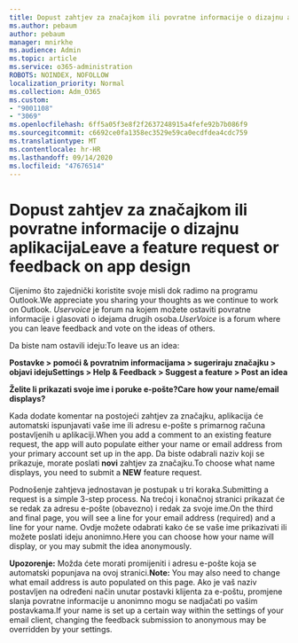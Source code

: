 ```yaml
---
title: Dopust zahtjev za značajkom ili povratne informacije o dizajnu aplikacija
ms.author: pebaum
author: pebaum
manager: mnirkhe
ms.audience: Admin
ms.topic: article
ms.service: o365-administration
ROBOTS: NOINDEX, NOFOLLOW
localization_priority: Normal
ms.collection: Adm_O365
ms.custom:
- "9001108"
- "3069"
ms.openlocfilehash: 6ff5a05f3e8f2f2637248915a4fefe92b7b086f9
ms.sourcegitcommit: c6692ce0fa1358ec3529e59ca0ecdfdea4cdc759
ms.translationtype: MT
ms.contentlocale: hr-HR
ms.lasthandoff: 09/14/2020
ms.locfileid: "47676514"
---
```

# <a name="leave-a-feature-request-or-feedback-on-app-design"></a><span data-ttu-id="099ad-102">Dopust zahtjev za značajkom ili povratne informacije o dizajnu aplikacija</span><span class="sxs-lookup"><span data-stu-id="099ad-102">Leave a feature request or feedback on app design</span></span>

<span data-ttu-id="099ad-103">Cijenimo što zajednički koristite svoje misli dok radimo na programu Outlook.</span><span class="sxs-lookup"><span data-stu-id="099ad-103">We appreciate you sharing your thoughts as we continue to work on Outlook.</span></span> <span data-ttu-id="099ad-104">*Uservoice* je forum na kojem možete ostaviti povratne informacije i glasovati o idejama drugih osoba.</span><span class="sxs-lookup"><span data-stu-id="099ad-104">*UserVoice* is a forum where you can leave feedback and vote on the ideas of others.</span></span>  

<span data-ttu-id="099ad-105">Da biste nam ostavili ideju:</span><span class="sxs-lookup"><span data-stu-id="099ad-105">To leave us an idea:</span></span> 

<span data-ttu-id="099ad-106">**Postavke > pomoći & povratnim informacijama > sugeriraju značajku > objavi ideju**</span><span class="sxs-lookup"><span data-stu-id="099ad-106">**Settings > Help & Feedback > Suggest a feature > Post an idea**</span></span> 

<span data-ttu-id="099ad-107">**Želite li prikazati svoje ime i poruke e-pošte?**</span><span class="sxs-lookup"><span data-stu-id="099ad-107">**Care how your name/email displays?**</span></span>

<span data-ttu-id="099ad-108">Kada dodate komentar na postojeći zahtjev za značajku, aplikacija će automatski ispunjavati vaše ime ili adresu e-pošte s primarnog računa postavljenih u aplikaciji.</span><span class="sxs-lookup"><span data-stu-id="099ad-108">When you add a comment to an existing feature request, the app will auto populate either your name or email address from your primary account set up in the app.</span></span> <span data-ttu-id="099ad-109">Da biste odabrali naziv koji se prikazuje, morate poslati **novi** zahtjev za značajku.</span><span class="sxs-lookup"><span data-stu-id="099ad-109">To choose what name displays, you need to submit a **NEW** feature request.</span></span> 

<span data-ttu-id="099ad-110">Podnošenje zahtjeva jednostavan je postupak u tri koraka.</span><span class="sxs-lookup"><span data-stu-id="099ad-110">Submitting a request is a simple 3-step process.</span></span> <span data-ttu-id="099ad-111">Na trećoj i konačnoj stranici prikazat će se redak za adresu e-pošte (obavezno) i redak za svoje ime.</span><span class="sxs-lookup"><span data-stu-id="099ad-111">On the third and final page, you will see a line for your email address (required) and a line for your name.</span></span> <span data-ttu-id="099ad-112">Ovdje možete odabrati kako će se vaše ime prikazivati ili možete poslati ideju anonimno.</span><span class="sxs-lookup"><span data-stu-id="099ad-112">Here you can choose how your name will display, or you may submit the idea anonymously.</span></span> 

<span data-ttu-id="099ad-113">**Upozorenje:** Možda ćete morati promijeniti i adresu e-pošte koja se automatski popunjava na ovoj stranici.</span><span class="sxs-lookup"><span data-stu-id="099ad-113">**Note:** You may also need to change what email address is auto populated on this page.</span></span> <span data-ttu-id="099ad-114">Ako je vaš naziv postavljen na određeni način unutar postavki klijenta za e-poštu, promjene slanja povratne informacije u anonimno mogu se nadjačati po vašim postavkama.</span><span class="sxs-lookup"><span data-stu-id="099ad-114">If your name is set up a certain way within the settings of your email client, changing the feedback submission to anonymous may be overridden by your settings.</span></span> 
